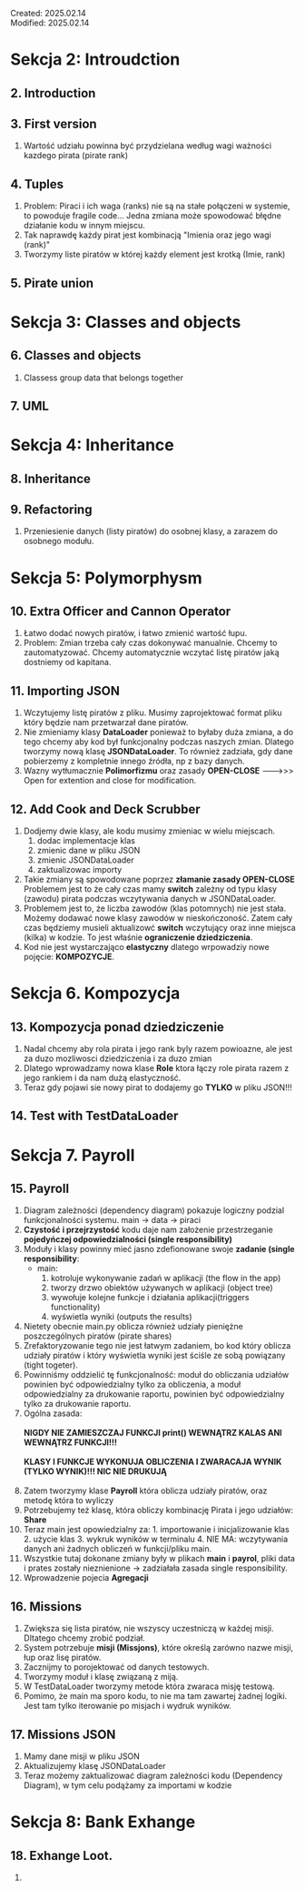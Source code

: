 Created: 2025.02.14 <br>
Modified: 2025.02.14

# Sekcja 2: Introudction
## 2. Introduction
## 3. First version

1. Wartość udziału powinna być przydzielana według wagi ważności kazdego pirata (pirate rank)

## 4. Tuples
1. Problem: Piraci i ich waga (ranks) nie są na stałe połączeni w systemie, to powoduje fragile code... Jedna zmiana może spowodować błędne działanie kodu w innym miejscu.
2. Tak naprawdę każdy pirat jest kombinacją "Imienia oraz jego wagi (rank)"
3. Tworzymy liste piratów w której każdy element jest krotką (Imie, rank)

## 5. Pirate union

# Sekcja 3: Classes and objects
## 6. Classes and objects
1. Classess group data that belongs together

## 7. UML

# Sekcja 4: Inheritance
## 8. Inheritance
## 9. Refactoring
1. Przeniesienie danych (listy piratów) do osobnej klasy, a zarazem do osobnego modułu.


# Sekcja 5: Polymorphysm
## 10. Extra Officer and Cannon Operator
1. Łatwo dodać nowych piratów, i łatwo zmienić wartość łupu.
2. Problem: Zmian trzeba cały czas dokonywać manualnie. Chcemy to zautomatyzować. Chcemy automatycznie wczytać listę piratów jaką dostniemy od kapitana.

## 11. Importing JSON
1. Wczytujemy listę piratów z pliku. Musimy zaprojektować format pliku który będzie nam przetwarzał dane piratów.
2. Nie zmieniamy klasy **DataLoader** ponieważ to byłaby duża zmiana, a do tego chcemy aby kod był funkcjonalny podczas naszych zmian. Dlatego tworzymy nową klasę **JSONDataLoader**. To również zadziała, gdy dane pobierzemy z kompletnie innego źródła, np z bazy danych.
3. Wazny wytłumacznie **Polimorfizmu** oraz zasady **OPEN-CLOSE** --->>> Open for extention and close for modification.

## 12. Add Cook and Deck Scrubber
1. Dodjemy dwie klasy, ale kodu musimy zmieniac w wielu miejscach.
	1. dodac implementacje klas
	2. zmienic dane w pliku JSON
	3. zmienic JSONDataLoader
	3. zaktualizowac importy
4. Takie zmiany są spowodowane poprzez **złamanie zasady OPEN-CLOSE** Problemem jest to że cały czas mamy **switch** zależny od typu klasy (zawodu) pirata podczas wczytywania danych w JSONDataLoader.
5. Problemem jest to, że liczba zawodów (klas potomnych) nie jest stała.  Możemy dodawać nowe klasy zawodów w nieskończoność. Zatem cały czas będziemy musieli aktualizowć **switch** wczytujący oraz inne miejsca (kilka) w kodzie. To jest właśnie **ograniczenie dziedziczenia**.
6. Kod nie jest wystarczająco  **elastyczny** dlatego wrpowadziy nowe pojęcie: **KOMPOZYCJE**.

# Sekcja 6. Kompozycja

## 13. Kompozycja ponad dziedziczenie
1. Nadal chcemy aby rola pirata i jego rank byly razem powioazne, ale jest za duzo mozliwosci dziedziczenia i za duzo zmian
2. Dlatego wprowadzamy nowa klase **Role** ktora łączy role pirata razem z jego rankiem i da nam dużą elastyczność.
3. Teraz gdy pojawi sie nowy pirat to dodajemy go **TYLKO** w pliku JSON!!!

## 14. Test with TestDataLoader


# Sekcja 7. Payroll

## 15. Payroll

1. Diagram zależności (dependency diagram) pokazuje logiczny podzial funkcjonalności systemu. main -> data -> piraci
2. **Czystość i przejrzystość** kodu daje nam założenie przestrzeganie **pojedyńczej odpowiedzialności (single responsibility)** 
3. Moduły i klasy powinny mieć jasno zdefionowane swoje **zadanie (single responsibility**:
	-  main:
		1. kotroluje wykonywanie zadań w aplikacji (the flow in the app)
		2. tworzy drzwo obiektów używanych w aplikacji (object tree)
		3. wywołuje kolejne funkcje i działania aplikacji(triggers functionality)
		4. wyświetla wyniki (outputs the results)
5.  Nietety obecnie main.py oblicza również udziały pieniężne poszczególnych piratów (pirate shares)
6.  Zrefaktoryzowanie tego nie jest łatwym zadaniem, bo kod który oblicza udziały piratów i który wyświetla wyniki jest ściśle ze sobą powiązany (tight togeter).
7.  Powinniśmy oddzielić tę funkcjonalność: moduł do obliczania udziałów powinien być odpowiedzialny tylko za obliczenia, a moduł odpowiedzialny za drukowanie raportu, powinien być odpowiedzialny tylko za drukowanie raportu.
8.  Ogólna zasada: <br><br>
  **NIGDY NIE ZAMIESZCZAJ FUNKCJI print()  WEWNĄTRZ KALAS ANI WEWNĄTRZ FUNKCJI!!!** <br><br> **KLASY I FUNKCJE WYKONUJA OBLICZENIA I ZWARACAJA WYNIK (TYLKO WYNIK)!!! NIC NIE DRUKUJĄ**<br><br>
9.  Zatem tworzymy klase **Payroll** która oblicza udziały piratów, oraz metodę która to wyliczy 
10.  Potrzebujemy też klasę, która obliczy kombinację Pirata i jego udziałów: **Share**
11.  Teraz main jest opowiedzialny za:
	1.  importowanie i inicjalizowanie klas
	2.  użycie klas
	3.  wykruk wyników w terminalu
	4.  NIE MA: wczytywania danych ani żadnych obliczeń w funkcji/pliku main.
5.  Wszystkie tutaj dokonane zmiany były w plikach **main** i **payrol**, pliki data i prates zostały nieznienione -> zadziałała zasada single responsibility.
6.  Wprowadzenie pojecia **Agregacji**

## 16. Missions
1. Zwiększa się lista piratów, nie wszyscy uczestniczą w każdej misji. Dltatego chcemy zrobić podział.
2. System potrzebuje **misji (Missjons)**, które określą zarówno nazwe misji, łup oraz lisę piratów.
3. Zacznijmy to porojektować od danych testowych.
4. Tworzymy moduł i klasę związaną z miją.
5. W TestDataLoader tworzymy metode która zwaraca misję testową.
6. Pomimo, że main ma sporo kodu, to nie ma tam zawartej żadnej logiki. Jest tam tylko iterowanie po misjach i wydruk wyników.

## 17. Missions JSON
1. Mamy dane misji w pliku JSON
2. Aktualizujemy klasę JSONDataLoader
3. Teraz możemy zaktualizować diagram zależności kodu (Dependency Diagram), w tym celu podążamy za importami w kodzie

# Sekcja 8: Bank Exhange

## 18. Exhange Loot.
1. 
